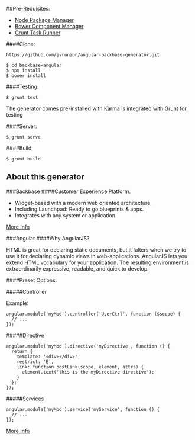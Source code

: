 
##Pre-Requisites:

* [Node Package Manager](https://www.npmjs.com/)
* [Bower Component Manager](http://bower.io)
* [Grunt Task Runner](http://gruntjs.com)

####Clone:

```
https://github.com/jvrunion/angular-backbase-generator.git
```

	$ cd backbase-angular
	$ npm install
	$ bower install

####Testing:
	
	$ grunt test

The generator comes pre-installed with [Karma](http://karma-runner.github.io/0.12/index.html) is integrated with [Grunt](http://www.gruntjs.com) for testing

####Server:

	$ grunt serve

####Build

	$ grunt build


## About this generator

###Backbase 
####Customer Experience Platform.

* Widget-based with a modern web oriented architecture.
* Including Launchpad: Ready to go blueprints & apps.
* Integrates with any system or application.

[More Info](http://www.backbase.com/home)

###Angular
####Why AngularJS?

HTML is great for declaring static documents, but it falters when we try to use it for declaring dynamic views in web-applications. AngularJS lets you extend HTML vocabulary for your application. The resulting environment is extraordinarily expressive, readable, and quick to develop.

####Preset Options:

#####Controller

Example:

	angular.module('myMod').controller('UserCtrl', function ($scope) {
	  // ...
	});

#####Directive

	angular.module('myMod').directive('myDirective', function () {
	  return {
	    template: '<div></div>',
	    restrict: 'E',
	    link: function postLink(scope, element, attrs) {
	      element.text('this is the myDirective directive');
	    }
	  };
	});

#####Services

	angular.module('myMod').service('myService', function () {
	  // ...
	});

[More Info](https://angularjs.org/)
